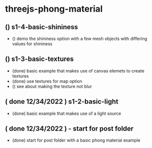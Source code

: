 # threejs-phong-material

## () s1-4-basic-shininess
* () demo the shininess option with a few mesh objects with differing values for shininess

## () s1-3-basic-textures
* (done) basic example that makes use of canvas elemets to create textures
* (done) use textures for map option
* () see about making the texture not blur

## ( done 12/34/2022 ) s1-2-basic-light
* (done) basic example that makes use of a light source

## ( done 12/34/2022 ) - start for post folder
* (done) start for post folder with a basic phong material example
